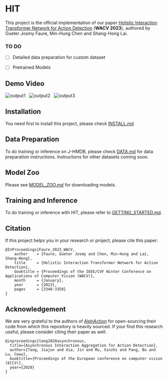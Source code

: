 # HIT


This project is the official implementation of our paper 
[Holistic Interaction Transformer Network for Action Detection](https://arxiv.org/abs/2210.12686) (**WACV 2023**), authored
by Gueter Josmy Faure, Min-Hung Chen and Shang-Hong Lai. 

### TO DO

- [ ] Detailed data preparation for custom dataset
- [ ] Pretrained Models


## Demo Video

![output1](https://user-images.githubusercontent.com/84136752/213919371-4a124959-2c2f-4d4c-8b9d-837417b584fc.gif) &nbsp; ![output2](https://user-images.githubusercontent.com/84136752/213919382-f7eb8347-afc0-4e38-adc0-faef8e13edc0.gif) &nbsp; ![output3](https://user-images.githubusercontent.com/84136752/213919453-78c48c77-2fb1-4c96-85e1-06a2fe51e6d6.gif)

## Installation


You need first to install this project, please check [INSTALL.md](INSTALL.md)

## Data Preparation

To do training or inference on J-HMDB, please check [DATA.md](DATA.md)
for data preparation instructions. Instructions for other datasets coming soon.

## Model Zoo

Please see [MODEL_ZOO.md](MODEL_ZOO.md) for downloading models.

## Training and Inference

To do training or inference with HIT, please refer to [GETTING_STARTED.md](GETTING_STARTED.md).


## Citation

If this project helps you in your research or project, please cite
this paper:

```
@InProceedings{Faure_2023_WACV,
    author    = {Faure, Gueter Josmy and Chen, Min-Hung and Lai, Shang-Hong},
    title     = {Holistic Interaction Transformer Network for Action Detection},
    booktitle = {Proceedings of the IEEE/CVF Winter Conference on Applications of Computer Vision (WACV)},
    month     = {January},
    year      = {2023},
    pages     = {3340-3350}
}
```

## Acknowledgement
We are very grateful to the authors of [AlphAction](https://github.com/MVIG-SJTU/AlphAction) for open-sourcing their code from which this repository is heavily sourced. If your find this research useful, please consider citing their paper as well.

```
@inproceedings{tang2020asynchronous,
  title={Asynchronous Interaction Aggregation for Action Detection},
  author={Tang, Jiajun and Xia, Jin and Mu, Xinzhi and Pang, Bo and Lu, Cewu},
  booktitle={Proceedings of the European conference on computer vision (ECCV)},
  year={2020}
}
```
